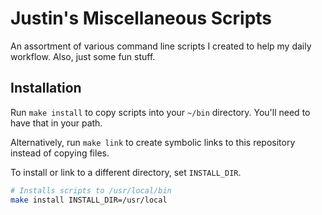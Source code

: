 # Justin's Miscellaneous Scripts

An assortment of various command line scripts I created to help my daily
workflow. Also, just some fun stuff.

## Installation

Run `make install` to copy scripts into your `~/bin` directory. You'll need to
have that in your path.

Alternatively, run `make link` to create symbolic links to this repository
instead of copying files.

To install or link to a different directory, set `INSTALL_DIR`.

```sh
# Installs scripts to /usr/local/bin
make install INSTALL_DIR=/usr/local
```
